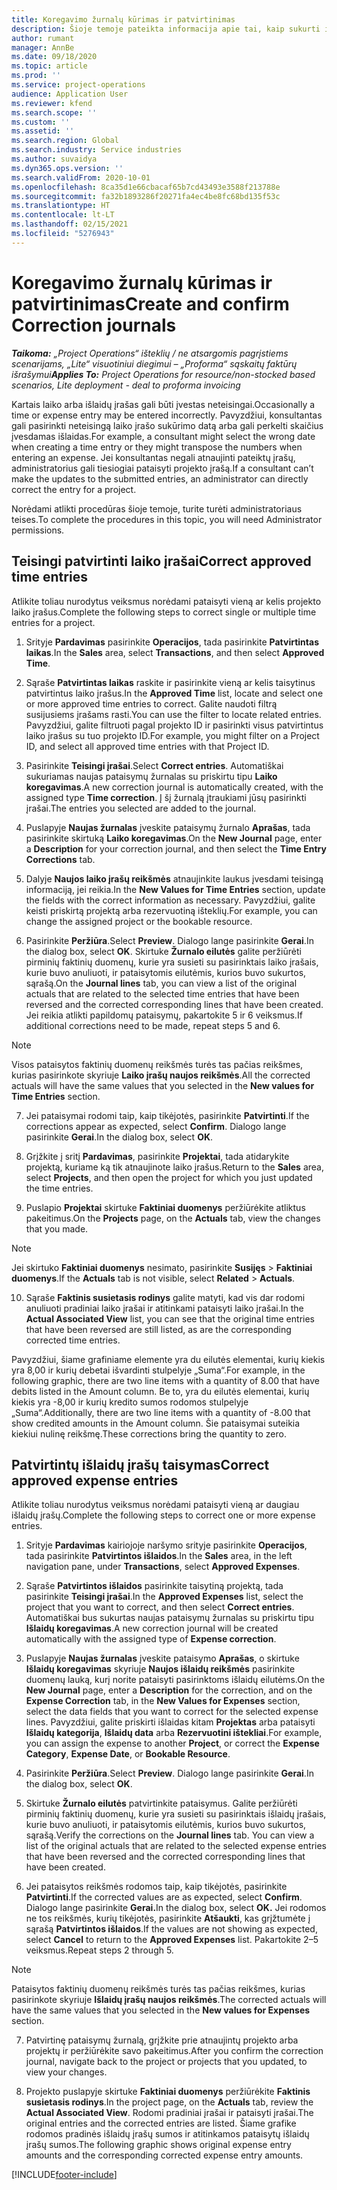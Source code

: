 ```yaml
---
title: Koregavimo žurnalų kūrimas ir patvirtinimas
description: Šioje temoje pateikta informacija apie tai, kaip sukurti ir patvirtinti koregavimo žurnalą.
author: rumant
manager: AnnBe
ms.date: 09/18/2020
ms.topic: article
ms.prod: ''
ms.service: project-operations
audience: Application User
ms.reviewer: kfend
ms.search.scope: ''
ms.custom: ''
ms.assetid: ''
ms.search.region: Global
ms.search.industry: Service industries
ms.author: suvaidya
ms.dyn365.ops.version: ''
ms.search.validFrom: 2020-10-01
ms.openlocfilehash: 8ca35d1e66cbacaf65b7cd43493e3588f213788e
ms.sourcegitcommit: fa32b1893286f20271fa4ec4be8fc68bd135f53c
ms.translationtype: HT
ms.contentlocale: lt-LT
ms.lasthandoff: 02/15/2021
ms.locfileid: "5276943"
---
```

# <a name="create-and-confirm-correction-journals"></a><span data-ttu-id="0ca7c-103">Koregavimo žurnalų kūrimas ir patvirtinimas</span><span class="sxs-lookup"><span data-stu-id="0ca7c-103">Create and confirm Correction journals</span></span>

<span data-ttu-id="0ca7c-104">_**Taikoma:** „Project Operations“ išteklių / ne atsargomis pagrįstiems scenarijams, „Lite“ visuotiniui diegimui – „Proforma“ sąskaitų faktūrų išrašymui_</span><span class="sxs-lookup"><span data-stu-id="0ca7c-104">_**Applies To:** Project Operations for resource/non-stocked based scenarios, Lite deployment - deal to proforma invoicing_</span></span>

<span data-ttu-id="0ca7c-105">Kartais laiko arba išlaidų įrašas gali būti įvestas neteisingai.</span><span class="sxs-lookup"><span data-stu-id="0ca7c-105">Occasionally a time or expense entry may be entered incorrectly.</span></span> <span data-ttu-id="0ca7c-106">Pavyzdžiui, konsultantas gali pasirinkti neteisingą laiko įrašo sukūrimo datą arba gali perkelti skaičius įvesdamas išlaidas.</span><span class="sxs-lookup"><span data-stu-id="0ca7c-106">For example, a consultant might select the wrong date when creating a time entry or they might transpose the numbers when entering an expense.</span></span> <span data-ttu-id="0ca7c-107">Jei konsultantas negali atnaujinti pateiktų įrašų, administratorius gali tiesiogiai pataisyti projekto įrašą.</span><span class="sxs-lookup"><span data-stu-id="0ca7c-107">If a consultant can’t make the updates to the submitted entries, an administrator can directly correct the entry for a project.</span></span>

<span data-ttu-id="0ca7c-108">Norėdami atlikti procedūras šioje temoje, turite turėti administratoriaus teises.</span><span class="sxs-lookup"><span data-stu-id="0ca7c-108">To complete the procedures in this topic, you will need Administrator permissions.</span></span>

## <a name="correct-approved-time-entries"></a><span data-ttu-id="0ca7c-109">Teisingi patvirtinti laiko įrašai</span><span class="sxs-lookup"><span data-stu-id="0ca7c-109">Correct approved time entries</span></span>     

<span data-ttu-id="0ca7c-110">Atlikite toliau nurodytus veiksmus norėdami pataisyti vieną ar kelis projekto laiko įrašus.</span><span class="sxs-lookup"><span data-stu-id="0ca7c-110">Complete the following steps to correct single or multiple time entries for a project.</span></span>

1. <span data-ttu-id="0ca7c-111">Srityje **Pardavimas** pasirinkite **Operacijos**, tada pasirinkite **Patvirtintas laikas**.</span><span class="sxs-lookup"><span data-stu-id="0ca7c-111">In the **Sales** area, select **Transactions**, and then select **Approved Time**.</span></span> 

2. <span data-ttu-id="0ca7c-112">Sąraše **Patvirtintas laikas** raskite ir pasirinkite vieną ar kelis taisytinus patvirtintus laiko įrašus.</span><span class="sxs-lookup"><span data-stu-id="0ca7c-112">In the **Approved Time** list, locate and select one or more approved time entries to correct.</span></span> <span data-ttu-id="0ca7c-113">Galite naudoti filtrą susijusiems įrašams rasti.</span><span class="sxs-lookup"><span data-stu-id="0ca7c-113">You can use the filter to locate related entries.</span></span> <span data-ttu-id="0ca7c-114">Pavyzdžiui, galite filtruoti pagal projekto ID ir pasirinkti visus patvirtintus laiko įrašus su tuo projekto ID.</span><span class="sxs-lookup"><span data-stu-id="0ca7c-114">For example, you might filter on a Project ID, and select all approved time entries with that Project ID.</span></span>

3. <span data-ttu-id="0ca7c-115">Pasirinkite **Teisingi įrašai**.</span><span class="sxs-lookup"><span data-stu-id="0ca7c-115">Select **Correct entries**.</span></span> <span data-ttu-id="0ca7c-116">Automatiškai sukuriamas naujas pataisymų žurnalas su priskirtu tipu **Laiko koregavimas**.</span><span class="sxs-lookup"><span data-stu-id="0ca7c-116">A new correction journal is automatically created, with the assigned type **Time correction**.</span></span> <span data-ttu-id="0ca7c-117">Į šį žurnalą įtraukiami jūsų pasirinkti įrašai.</span><span class="sxs-lookup"><span data-stu-id="0ca7c-117">The entries you selected are added to the journal.</span></span> 

4. <span data-ttu-id="0ca7c-118">Puslapyje **Naujas žurnalas** įveskite pataisymų žurnalo **Aprašas**, tada pasirinkite skirtuką **Laiko koregavimas**.</span><span class="sxs-lookup"><span data-stu-id="0ca7c-118">On the **New Journal** page, enter a **Description** for your correction journal, and then select the **Time Entry Corrections** tab.</span></span>  

5. <span data-ttu-id="0ca7c-119">Dalyje **Naujos laiko įrašų reikšmės** atnaujinkite laukus įvesdami teisingą informaciją, jei reikia.</span><span class="sxs-lookup"><span data-stu-id="0ca7c-119">In the **New Values for Time Entries** section, update the fields with the correct information as necessary.</span></span> <span data-ttu-id="0ca7c-120">Pavyzdžiui, galite keisti priskirtą projektą arba rezervuotiną išteklių.</span><span class="sxs-lookup"><span data-stu-id="0ca7c-120">For example, you can change the assigned project or the bookable resource.</span></span>

6. <span data-ttu-id="0ca7c-121">Pasirinkite **Peržiūra**.</span><span class="sxs-lookup"><span data-stu-id="0ca7c-121">Select **Preview**.</span></span> <span data-ttu-id="0ca7c-122">Dialogo lange pasirinkite **Gerai**.</span><span class="sxs-lookup"><span data-stu-id="0ca7c-122">In the dialog box, select **OK**.</span></span> <span data-ttu-id="0ca7c-123">Skirtuke **Žurnalo eilutės** galite peržiūrėti pirminių faktinių duomenų, kurie yra susieti su pasirinktais laiko įrašais, kurie buvo anuliuoti, ir pataisytomis eilutėmis, kurios buvo sukurtos, sąrašą.</span><span class="sxs-lookup"><span data-stu-id="0ca7c-123">On the **Journal lines** tab, you can view a list of the original actuals that are related to the selected time entries that have been reversed and the corrected corresponding lines that have been created.</span></span> <span data-ttu-id="0ca7c-124">Jei reikia atlikti papildomų pataisymų, pakartokite 5 ir 6 veiksmus.</span><span class="sxs-lookup"><span data-stu-id="0ca7c-124">If additional corrections need to be made, repeat steps 5 and 6.</span></span> 

> [!NOTE]
> <span data-ttu-id="0ca7c-125">Visos pataisytos faktinių duomenų reikšmės turės tas pačias reikšmes, kurias pasirinkote skyriuje **Laiko įrašų naujos reikšmės**.</span><span class="sxs-lookup"><span data-stu-id="0ca7c-125">All the corrected actuals will have the same values that you selected in the **New values for Time Entries** section.</span></span>

7. <span data-ttu-id="0ca7c-126">Jei pataisymai rodomi taip, kaip tikėjotės, pasirinkite **Patvirtinti**.</span><span class="sxs-lookup"><span data-stu-id="0ca7c-126">If the corrections appear as expected, select **Confirm**.</span></span> <span data-ttu-id="0ca7c-127">Dialogo lange pasirinkite **Gerai**.</span><span class="sxs-lookup"><span data-stu-id="0ca7c-127">In the dialog box, select **OK**.</span></span>

8. <span data-ttu-id="0ca7c-128">Grįžkite į sritį **Pardavimas**, pasirinkite **Projektai**, tada atidarykite projektą, kuriame ką tik atnaujinote laiko įrašus.</span><span class="sxs-lookup"><span data-stu-id="0ca7c-128">Return to the **Sales** area, select **Projects**, and then open the project for which you just updated the time entries.</span></span> 

9. <span data-ttu-id="0ca7c-129">Puslapio **Projektai** skirtuke **Faktiniai duomenys** peržiūrėkite atliktus pakeitimus.</span><span class="sxs-lookup"><span data-stu-id="0ca7c-129">On the **Projects** page, on the **Actuals** tab, view the changes that you made.</span></span> 

> [!NOTE]
> <span data-ttu-id="0ca7c-130">Jei skirtuko **Faktiniai duomenys** nesimato, pasirinkite **Susijęs** > **Faktiniai duomenys**.</span><span class="sxs-lookup"><span data-stu-id="0ca7c-130">If the **Actuals** tab is not visible, select **Related** > **Actuals**.</span></span>  

10. <span data-ttu-id="0ca7c-131">Sąraše **Faktinis susietasis rodinys** galite matyti, kad vis dar rodomi anuliuoti pradiniai laiko įrašai ir atitinkami pataisyti laiko įrašai.</span><span class="sxs-lookup"><span data-stu-id="0ca7c-131">In the **Actual Associated View** list, you can see that the original time entries that have been reversed are still listed, as are the corresponding corrected time entries.</span></span> 

<span data-ttu-id="0ca7c-132">Pavyzdžiui, šiame grafiniame elemente yra du eilutės elementai, kurių kiekis yra 8,00 ir kurių debetai išvardinti stulpelyje „Suma“.</span><span class="sxs-lookup"><span data-stu-id="0ca7c-132">For example, in the following graphic, there are two line items with a quantity of 8.00 that have debits listed in the Amount column.</span></span> <span data-ttu-id="0ca7c-133">Be to, yra du eilutės elementai, kurių kiekis yra -8,00 ir kurių kredito sumos rodomos stulpelyje „Suma“.</span><span class="sxs-lookup"><span data-stu-id="0ca7c-133">Additionally, there are two line items with a quantity of -8.00 that show credited amounts in the Amount column.</span></span> <span data-ttu-id="0ca7c-134">Šie pataisymai suteikia kiekiui nulinę reikšmę.</span><span class="sxs-lookup"><span data-stu-id="0ca7c-134">These corrections bring the quantity to zero.</span></span>

 
## <a name="correct-approved-expense-entries"></a><span data-ttu-id="0ca7c-135">Patvirtintų išlaidų įrašų taisymas</span><span class="sxs-lookup"><span data-stu-id="0ca7c-135">Correct approved expense entries</span></span>

<span data-ttu-id="0ca7c-136">Atlikite toliau nurodytus veiksmus norėdami pataisyti vieną ar daugiau išlaidų įrašų.</span><span class="sxs-lookup"><span data-stu-id="0ca7c-136">Complete the following steps to correct one or more expense entries.</span></span> 

1. <span data-ttu-id="0ca7c-137">Srityje **Pardavimas** kairiojoje naršymo srityje pasirinkite **Operacijos**, tada pasirinkite **Patvirtintos išlaidos**.</span><span class="sxs-lookup"><span data-stu-id="0ca7c-137">In the **Sales** area, in the left navigation pane, under **Transactions**, select **Approved Expenses**.</span></span>

2. <span data-ttu-id="0ca7c-138">Sąraše **Patvirtintos išlaidos** pasirinkite taisytiną projektą, tada pasirinkite **Teisingi įrašai**.</span><span class="sxs-lookup"><span data-stu-id="0ca7c-138">In the **Approved Expenses** list, select the project that you want to correct, and then select **Correct entries**.</span></span> <span data-ttu-id="0ca7c-139">Automatiškai bus sukurtas naujas pataisymų žurnalas su priskirtu tipu **Išlaidų koregavimas**.</span><span class="sxs-lookup"><span data-stu-id="0ca7c-139">A new correction journal will be created automatically with the assigned type of **Expense correction**.</span></span> 

3. <span data-ttu-id="0ca7c-140">Puslapyje **Naujas žurnalas** įveskite pataisymo **Aprašas**, o skirtuke **Išlaidų koregavimas** skyriuje **Naujos išlaidų reikšmės** pasirinkite duomenų lauką, kurį norite pataisyti pasirinktoms išlaidų eilutėms.</span><span class="sxs-lookup"><span data-stu-id="0ca7c-140">On the **New Journal** page, enter a **Description** for the correction, and on the **Expense Correction** tab, in the **New Values for Expenses** section, select the data fields that you want to correct for the selected expense lines.</span></span> <span data-ttu-id="0ca7c-141">Pavyzdžiui, galite priskirti išlaidas kitam **Projektas** arba pataisyti **Išlaidų kategorija**, **Išlaidų data** arba **Rezervuotini ištekliai**.</span><span class="sxs-lookup"><span data-stu-id="0ca7c-141">For example, you can assign the expense to another **Project**, or correct the **Expense Category**, **Expense Date**, or **Bookable Resource**.</span></span>

4. <span data-ttu-id="0ca7c-142">Pasirinkite **Peržiūra**.</span><span class="sxs-lookup"><span data-stu-id="0ca7c-142">Select **Preview**.</span></span> <span data-ttu-id="0ca7c-143">Dialogo lange pasirinkite **Gerai**.</span><span class="sxs-lookup"><span data-stu-id="0ca7c-143">In the dialog box, select **OK**.</span></span> 

5. <span data-ttu-id="0ca7c-144">Skirtuke **Žurnalo eilutės** patvirtinkite pataisymus. Galite peržiūrėti pirminių faktinių duomenų, kurie yra susieti su pasirinktais išlaidų įrašais, kurie buvo anuliuoti, ir pataisytomis eilutėmis, kurios buvo sukurtos, sąrašą.</span><span class="sxs-lookup"><span data-stu-id="0ca7c-144">Verify the corrections on the **Journal lines** tab. You can view a list of the original actuals that are related to the selected expense entries that have been reversed and the corrected corresponding lines that have been created.</span></span>

6. <span data-ttu-id="0ca7c-145">Jei pataisytos reikšmės rodomos taip, kaip tikėjotės, pasirinkite **Patvirtinti**.</span><span class="sxs-lookup"><span data-stu-id="0ca7c-145">If the corrected values are as expected, select **Confirm**.</span></span> <span data-ttu-id="0ca7c-146">Dialogo lange pasirinkite **Gerai.**</span><span class="sxs-lookup"><span data-stu-id="0ca7c-146">In the dialog box, select **OK.**</span></span> <span data-ttu-id="0ca7c-147">Jei rodomos ne tos reikšmės, kurių tikėjotės, pasirinkite **Atšaukti**, kas grįžtumėte į sąrašą **Patvirtintos išlaidos**.</span><span class="sxs-lookup"><span data-stu-id="0ca7c-147">If the values are not showing as expected, select **Cancel** to return to the **Approved Expenses** list.</span></span> <span data-ttu-id="0ca7c-148">Pakartokite 2–5 veiksmus.</span><span class="sxs-lookup"><span data-stu-id="0ca7c-148">Repeat steps 2 through 5.</span></span> 

> [!NOTE]
> <span data-ttu-id="0ca7c-149">Pataisytos faktinių duomenų reikšmės turės tas pačias reikšmes, kurias pasirinkote skyriuje **Išlaidų įrašų naujos reikšmės**.</span><span class="sxs-lookup"><span data-stu-id="0ca7c-149">The corrected actuals will have the same values that you selected in the **New values for Expenses** section.</span></span>

7. <span data-ttu-id="0ca7c-150">Patvirtinę pataisymų žurnalą, grįžkite prie atnaujintų projekto arba projektų ir peržiūrėkite savo pakeitimus.</span><span class="sxs-lookup"><span data-stu-id="0ca7c-150">After you confirm the correction journal, navigate back to the project or projects that you updated, to view your changes.</span></span>  

8. <span data-ttu-id="0ca7c-151">Projekto puslapyje skirtuke **Faktiniai duomenys** peržiūrėkite **Faktinis susietasis rodinys**.</span><span class="sxs-lookup"><span data-stu-id="0ca7c-151">In the project page, on the **Actuals** tab, review the **Actual Associated View**.</span></span> <span data-ttu-id="0ca7c-152">Rodomi pradiniai įrašai ir pataisyti įrašai.</span><span class="sxs-lookup"><span data-stu-id="0ca7c-152">The original entries and the corrected entries are listed.</span></span> <span data-ttu-id="0ca7c-153">Šiame grafike rodomos pradinės išlaidų įrašų sumos ir atitinkamos pataisytų išlaidų įrašų sumos.</span><span class="sxs-lookup"><span data-stu-id="0ca7c-153">The following graphic shows original expense entry amounts and the corresponding corrected expense entry amounts.</span></span> 




[!INCLUDE[footer-include](../includes/footer-banner.md)]